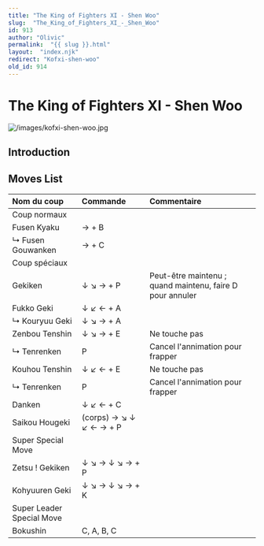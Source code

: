 ```yaml
---
title: "The King of Fighters XI - Shen Woo"
slug:  "The_King_of_Fighters_XI_-_Shen_Woo"
id: 913
author: "Olivic"
permalink:  "{{ slug }}.html"
layout:  "index.njk"
redirect: "Kofxi-shen-woo"
old_id: 914
---
```


# The King of Fighters XI - Shen Woo

![](/images/kofxi-shen-woo.jpg "/images/kofxi-shen-woo.jpg")

## Introduction

## Moves List

| Nom du coup               | Commande                | Commentaire                                               |
|:--------------------------|:------------------------|:----------------------------------------------------------|
| Coup normaux              |                         |                                                           |
| Fusen Kyaku               | → + B                   |                                                           |
| ↳ Fusen Gouwanken         | → + C                   |                                                           |
| Coup spéciaux             |                         |                                                           |
| Gekiken                   | ↓ ↘ → + P               | Peut-être maintenu ; quand maintenu, faire D pour annuler |
| Fukko Geki                | ↓ ↙ ← + A               |                                                           |
| ↳ Kouryuu Geki            | ↓ ↘ → + A               |                                                           |
| Zenbou Tenshin            | ↓ ↘ → + E               | Ne touche pas                                             |
| ↳ Tenrenken               | P                       | Cancel l'annimation pour frapper                          |
| Kouhou Tenshin            | ↓ ↙ ← + E               | Ne touche pas                                             |
| ↳ Tenrenken               | P                       | Cancel l'annimation pour frapper                          |
| Danken                    | ↓ ↙ ← + C               |                                                           |
| Saikou Hougeki            | (corps) → ↘ ↓ ↙ ← → + P |                                                           |
| Super Special Move        |                         |                                                           |
| Zetsu ! Gekiken           | ↓ ↘ → ↓ ↘ → + P         |                                                           |
| Kohyuuren Geki            | ↓ ↘ → ↓ ↘ → + K         |                                                           |
| Super Leader Special Move |                         |                                                           |
| Bokushin                  | C, A, B, C              |                                                           |
